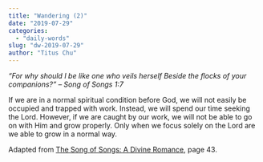 ```yaml
---
title: "Wandering (2)"
date: "2019-07-29"
categories: 
  - "daily-words"
slug: "dw-2019-07-29"
author: "Titus Chu"
---
```


_“For why should I be like one who veils herself_ _Beside the flocks of your companions?”_ _– Song of Songs 1:7_

If we are in a normal spiritual condition before God, we will not easily be occupied and trapped with work. Instead, we will spend our time seeking the Lord. However, if we are caught by our work, we will not be able to go on with Him and grow properly. Only when we focus solely on the Lord are we able to grow in a normal way.

Adapted from [The Song of Songs: A Divine Romance](/song-of-songs-dr), page 43.
